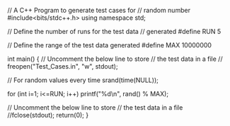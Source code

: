 
// A C++ Program to generate test cases for
// random number
#include<bits/stdc++.h>
using namespace std;


// Define the number of runs for the test data
// generated
#define RUN 5


// Define the range of the test data generated
#define MAX 10000000


int main()
{
// Uncomment the below line to store
// the test data in a file
// freopen("Test_Cases.in", "w", stdout);


// For random values every time
srand(time(NULL));


for (int i=1; i<=RUN; i++)
printf("%d\n", rand() % MAX);


// Uncomment the below line to store
// the test data in a file
//fclose(stdout);
return(0);
}
